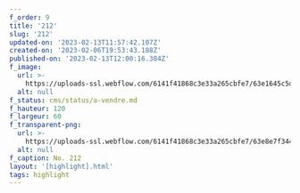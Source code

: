 ```yaml
---
f_order: 9
title: '212'
slug: '212'
updated-on: '2023-02-13T11:57:42.107Z'
created-on: '2023-02-06T19:53:43.188Z'
published-on: '2023-02-13T12:00:16.384Z'
f_image:
  url: >-
    https://uploads-ssl.webflow.com/6141f41868c3e33a265cbfe7/63e1645c5d757727bf9fa386_212.jpg
  alt: null
f_status: cms/status/a-vendre.md
f_hauteur: 120
f_largeur: 60
f_transparent-png:
  url: >-
    https://uploads-ssl.webflow.com/6141f41868c3e33a265cbfe7/63e8e7f344663b5d30ffa7f2_212.png
  alt: null
f_caption: No. 212
layout: '[highlight].html'
tags: highlight
---
```



